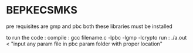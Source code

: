 # BEPKECSMKS

pre requisites are gmp and pbc
both these libraries must be installed

to run the code : 
compile : gcc filename.c -lpbc -lgmp -lcrypto
run : ./a.out < "input any param file in pbc param folder with proper location"
